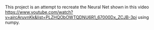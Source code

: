 This project is an attempt to recreate the Neural Net shown in this video https://www.youtube.com/watch?v=aircAruvnKk&list=PLZHQObOWTQDNU6R1_67000Dx_ZCJB-3pi using numpy.